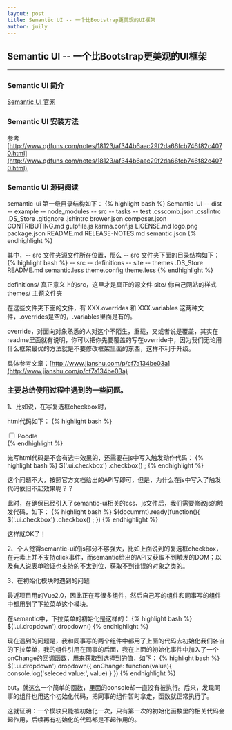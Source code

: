```yaml
---
layout: post
title: Semantic UI -- 一个比Bootstrap更美观的UI框架
author: juily
---
```

## Semantic UI -- 一个比Bootstrap更美观的UI框架
-----

### Semantic UI 简介

[Semantic UI 官网](http://semantic-ui.com/)

### Semantic UI 安装方法

参考[http://www.qdfuns.com/notes/18123/af344b6aac29f2da66fcb746f82c4070.html](http://www.qdfuns.com/notes/18123/af344b6aac29f2da66fcb746f82c4070.html)

### Semantic UI 源码阅读

semantic-ui 第一级目录结构如下：
{% highlight bash %}
    Semantic-UI
        -- dist
        -- example
        -- node_modules
        -- src
        -- tasks
        -- test
       .csscomb.json
       .csslintrc
       .DS_Store
       .gitignore
       .jshintrc
       brower.json
       composer.json
       CONTRIBUTING.md
       gulpfile.js
       karma.conf.js
       LICENSE.md
       logo.png
       package.json
       README.md
       RELEASE-NOTES.md
       semantic.json
{% endhighlight %}

其中，-- src 文件夹源文件所在位置，那么 -- src 文件夹下面的目录结构如下：
{% highlight bash %}
    -- src
        -- definitions
        -- site
        -- themes
        .DS_Store
        README.md
        semantic.less
        theme.config
        theme.less
{% endhighlight %}

definitions/ 真正意义上的src，这里才是真正的源文件
site/ 你自己网站的样式
themes/ 主题文件夹

在这些文件夹下面的文件，有 XXX.overrides 和 XXX.variables 这两种文件，.overrides是空的，.variables里面是有的。

override，对面向对象熟悉的人对这个不陌生，重载，又或者说是覆盖，其实在readme里面就有说明，你可以把你先要覆盖的写在override中，因为我们无论用什么框架最优的方法就是不要修改框架里面的东西，这样不利于升级。

具体参考文章：[http://www.jianshu.com/p/cf7a134be03a](http://www.jianshu.com/p/cf7a134be03a)

### 主要总结使用过程中遇到的一些问题。

1、比如说，在写复选框checkbox时，

html代码如下：
{% highlight bash %}
<div class="ui checkbox">
  <input type="checkbox">
  <label>Poodle</label>
</div>
{% endhighlight %}

光写html代码是不会有选中效果的，还需要在js中写入触发动作代码：
{% highlight bash %}
$('.ui.checkbox')
  .checkbox()
;
{% endhighlight %}

这个问题不大，按照官方文档给出的API写即可，但是，为什么在js中写入了触发代码依旧不起效果呢？？

此时，在确保已经引入了semantic-ui相关的css、js文件后，我们需要修改js的触发代码，如下：
{% highlight bash %}
$(documrnt).ready(function(){
    $('.ui.checkbox')
      .checkbox()
    ;
})
{% endhighlight %}

这样就OK了！

2、个人觉得semantic-ui的js部分不够强大，比如上面说到的复选框checkbox，在元素上并不支持click事件，而semantic给出的API又获取不到触发的DOM；以及有人说表单验证也支持的不太到位，获取不到错误的对象之类的。

3、在初始化模块时遇到的问题

最近项目用的Vue2.0，因此正在写很多组件，然后自己写的组件和同事写的组件中都用到了下拉菜单这个模块。

在semantic中，下拉菜单的初始化是这样的：
{% highlight bash %}
    $('.ui.dropdown').dropdown()
{% endhighlight %}

现在遇到的问题是，我和同事写的两个组件中都用了上面的代码去初始化我们各自的下拉菜单，我的组件引用在同事的后面，我在上面的初始化事件中加入了一个onChange的回调函数，用来获取到选择到的值，如下：
{% highlight bash %}
    $('.ui.dropdown').dropdown({
        onChange: function(value){
            console.log('seleced value:', value)
        }
    })
{% endhighlight %}

but，就这么一个简单的函数，里面的console却一直没有被执行。后来，发现同事的组件也用这个初始化代码，把同事的组件暂时拿走，函数就正常执行了。

这就证明：一个模块只能被初始化一次，只有第一次的初始化函数里的相关代码会起作用，后续再有初始化的代码都是不起作用的。
